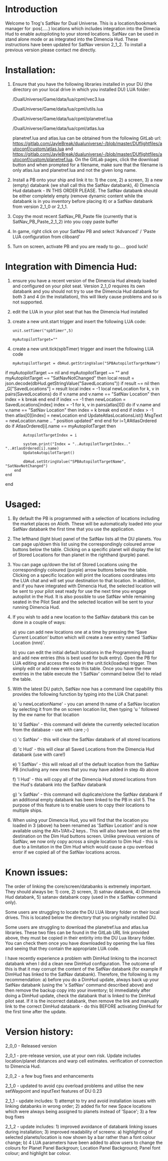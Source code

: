 # Introduction
Welcome to Trog's SatNav for Dual Universe.  This is a location/bookmark manager for :pos(.....) locations which includes integration into the Dimecia Hud to enable autopiloting to your stored locations.  SatNav can be used in stand alone mode or as integrated into the Dimencia Hud.  These instructions have been updated for SatNav version 2_1_2.  To install a previous version please contact me directly.

# Installation:
1) Ensure that you have the following libraries installed in your DU <ProgramData> (the directory on your local drive in which you installed DU) LUA folder:

    <ProgrmData>/DualUniverse/Game/data/lua/cpml/vec3.lua
    
    <ProgrmData>/DualUniverse/Game/data/lua/cpml/utils.lua
    
    <ProgrmData>/DualUniverse/Game/data/lua/cpml/planetref.lua
    
    <ProgrmData>/DualUniverse/Game/data/lua/cpml/atlas.lua
    
    planetref.lua and atlas.lua can be obtained from the following GitLab url: https://gitlab.com/JayleBreak/dualuniverse/-/blob/master/DUflightfiles/autoconf/custom/atlas.lua and https://gitlab.com/JayleBreak/dualuniverse/-/blob/master/DUflightfiles/autoconf/custom/planetref.lua.  On the GitLab pages, click the download button and when prompted for a filename, make sure that the filename is only atlas.lua and planetref.lua and not the given long name.
 
 2) Install a PB onto your ship and link it to: 1) the core, 2) a screen, 3) a new (empty) databank (we shall call this the SatNav databank), 4) Dimencia Hud databank - IN THIS ORDER PLEASE.  The SatNav databank should be either completely empty (remove dynamic content while the databank is in you inventory before placing it) or a SatNav databank from version 2_1_0 or 2_1_1.
 
 3) Copy the most recent SatNav_PB_Paste file (currently that is SatNav_PB_Paste_2_1_2) into you copy paste buffer
 
 4) In game, right click on your SatNav PB and select 'Advanced' / 'Paste LUA configuration from cliboard'
 
 5) Turn on screen, activate PB and you are ready to go.... good luck!
 
 # Integration with Dimencia Hud:
 1) ensure you have a recent version of the Dimencia Hud already loaded and configured on your pilot seat.  Version 2_1_0 requires its own databank and you should not try to use the Dimencia Hud databank for both 3 and 4 (in the installation), this will likely cause problems and so is not supported.
 
 2) edit the LUA in your pilot seat that has the Dimencia Hud installed
 
 3) create a new unit.start trigger and insert the following LUA code:
    
        unit.setTimer("spbTimer",5)
        
        myAutopilotTarget=""
        
      
 4) create a new unit.tick(spbTimer) trigger and insert the following LUA code
    
        myAutopilotTarget = dbHud.getStringValue("SPBAutopilotTargetName")

if myAutopilotTarget ~= nil and myAutopilotTarget ~= "" and myAutopilotTarget ~= "SatNavNotChanged" then
    local result = json.decode(dbHud.getStringValue("SavedLocations"))
    if result ~= nil then
        _G["SavedLocations"] = result
        local index = -1
        local newLocation
        for k, v in pairs(SavedLocations) do
            if v.name and v.name == "SatNav Location" then                
                index = k
                break
            end
        end
        if index ~= -1 then
            newLocation = SavedLocations[index]
            index = -1
            for k, v in pairs(atlas[0]) do
                if v.name and v.name == "SatNav Location" then
                    index = k
                    break
                end
            end
            if index > -1 then
                atlas[0][index] = newLocation
            end
            UpdateAtlasLocationsList()
            MsgText = newLocation.name .. " position updated"
        end
    end
    for i=1,#AtlasOrdered do
        if AtlasOrdered[i].name == myAutopilotTarget then

            AutopilotTargetIndex = i

            system.print("Index = "..AutopilotTargetIndex.." "..AtlasOrdered[i].name)
            UpdateAutopilotTarget()

            dbHud.setStringValue("SPBAutopilotTargetName", "SatNavNotChanged")
        end
    end
end
    
 
 # Usaged:
 1) By default the PB is programmed with a selection of locations including the market places on Alioth.  These will be automatically loaded into your SatNav databank the first time that you use the application.
 
 2) The lefthand (light blue) panel of the SatNav lists all the DU planets.  You can page up/down this list using the correspondingly coloured arrow buttons below the table.  Clicking on a specific planet will display the list of Stored Locations for than planet in the righthand (purple) panel.
 
 3) You can page up/down the list of Stored Locations using the correspondingly coloured (purple) arrow buttons below the table.  Clicking on a specific location will print the locations coordinates into the LUA chat and will set your destination to that location.  In addition, and if you have integrated with Dimencia Hud, the selected location will be sent to your pilot seat ready for use the next time you engage autopilot in the Hud.  It is also possible to use SatNav while remaining seated in the Pilot Seat and the selected location will be sent to your running Dimencia Hud.
 
 4) If you wish to add a new location to the SatNav databank this can be done in a couple of ways:
 
    a) you can add new locations one at a time by pressing the 'Save Current Location' button which will create a new entry named 'SatNav Location (nnn)'.
    
    b) you can edit the initial default locations in the Programming Board and add new entries (this is best used for bulk entry).  Open the PB for LUA editing and access the code in the unit.tick(loadwp) trigger.  Then simply edit or add new entries to this table.  Once you have the new exntries in the table execute the 'l SatNav' command below (5e) to relad the table.
    
 5) With the latest DU patch, SatNav now has a command line capability this provides the following function by typing into the LUA Chat panel:
 
    a) 'u newLocationName' - you can amend th name of a SatNav location by selecting it from the on screen location list, then typing 'u ' followed by the ew name for that location
    
    b) 'd SatNav' - this command will delete the currently selected location from the database - use with care ;-)
    
    c) 'c SatNav' - this will clear the SatNav databank of all stored locations
    
    d) 'c Hud' - this will clear all Saved Locations from the Dimencia Hud databank (use with care!)
    
    e) 'l SatNav' - this will reload all of the default location from the SatNav PB (including any new ones that you may have added in step 4b above
    
    f) 'l Hud' - this will copy all of the Dimencia Hud stored locations from the Hud's databank into the SatNav databank
    
    g) 'x SatNav' - this command will duplicate/clone the SatNav databank if an additional empty databank has been linked to the PB in slot 5.  The purpose of this feature is to enable users to copy their locations to multiple ships.
 
  5) When using your Dimencia Hud, you will find that the location you loaded in 3 (above) ha been renamed as 'SatNav Location' and is now available using the Alt+1/Alt+2 keys..  This will also have been set as the destination on the Dim Hud buttons screen.  Unlike previous versions of SatNav, we now only copy across a single location to Dim Hud - this is due to a limitation in the Dim Hud which would cause a cpu overload error if we copied all of the SatNav locations across.
 
 # Known issues:
 
 The order of linking the core/screen/databanks is extremely important.  They should always be: 1) core, 2) screen, 3) satnav databank, 4) Dimencia Hud databank, 5) satanav databank copy (used in the x SatNav command only).
 
 Some users are struggling to locate the DU LUA library folder on their local drives.  This is located below the directory that you originally installed DU.
 
 Some users are struggling to download the planetref.lua and atlas.lua libraries.  These two files can be found in the GitLab URL link provided above, they must be copied in their entirity into the DU Lua library folder.  You can check them once you have downloaded by opening the lua files and seeing that they contain the appropriate LUA code.
 
 I have recently experience a problem with DimHud linking to the incorrect databank when I did a clean new DimHud configuration.  The outcome of this is that it may corrupt the content of the SatNav databank (for example if DimHud has linked to the SatNav databank).  Therefore, the following is my recommendation:
 a) before you do a DimHud update, always back up your SatNav databank (using the 'x SatNav' command described above) and then remove the backup copy into your inventory; b) immediately after doing a DimHud update, check the databank that is linked to the DimHud pilot seat.  If it is the incorrect databank, then remove the link and manually link to the correct DimHud databank - do this BEFORE activating DimHud for the first time after the update.
 
 # Version history:
 
 2_0_0 - Released version
 
 2_0_1 - pre-release version, use at your own risk.  Update includes location/planet distances and warp cell estimates.  verification of connection to Dimencia Hud.
 
 2_0_2 - a few bug fixes and enhancements
 
 2_1_0 - updated to avoid cpu overload problems and utilise the new setWaypoint and inputText features of DU 0.23
 
 2_1_1 - update includes: 1) attempt to try and avoid installation issues with linking databanks in wrong order; 2) added fix for new Space locations which were always being assigned to planets instead of 'Space'; 3) a few bug fixes
 
 2_1_2 - update includes: 1) improved avoidance of databank linking issues during installation; 3) improved readability of screens: a) highlighting of selected planets/location is now shown by a bar rather than a font colour change; b) 4 LUA parameters have been added to allow users to change the colours for Planet Panel Backgroun; Location Panel Background; Panel font colour; and highlight bar colour.

